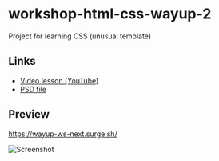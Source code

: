 # workshop-html-css-wayup-2
Project for learning CSS (unusual template)

## Links

 - [Video lesson (YouTube)](https://www.youtube.com/watch?v=tbFD3gGZ9eA)
 - [PSD file](https://wayup.in/lm/load/lm65)

## Preview
https://wayup-ws-next.surge.sh/

![Screenshot](change-me)
